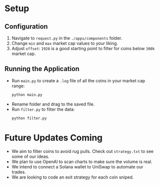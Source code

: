 
# Setup

## Configuration

1. Navigate to `request.py` in the `./apps/components` folder.
2. Change `min` and `max` market cap values to your liking.
3. Adjust `offset`: `1920` is a good starting point to filter for coins below `300k` market cap.

## Running the Application

- Run `main.py` to create a `.log` file of all the coins in your market cap range:
  ```bash
  python main.py
  ```
- Rename folder and drag to the saved file.
- Run `filter.py` to filter the data:
  ```bash
  python filter.py
  ```

# Future Updates Coming

- We aim to filter coins to avoid rug pulls. Check out `strategy.txt` to see some of our ideas.
- We plan to use OpenAI to scan charts to make sure the volume is real.
- We intend to connect a Solana wallet to UniSwap to automate our trades.
- We are looking to code an exit strategy for each coin sniped.
